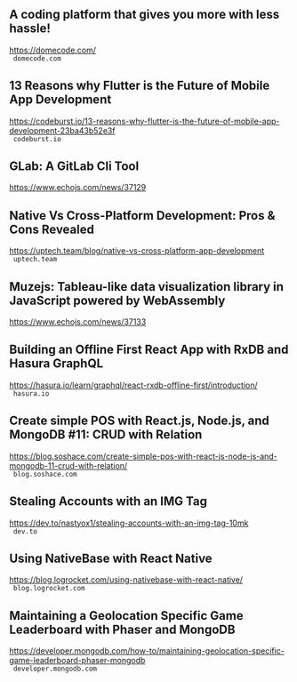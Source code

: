 ## A coding platform that gives you more with less hassle!  
https://domecode.com/  
 ` domecode.com`
  

## 13 Reasons why Flutter is the Future of Mobile App Development  
https://codeburst.io/13-reasons-why-flutter-is-the-future-of-mobile-app-development-23ba43b52e3f  
 ` codeburst.io`
  

## GLab: A GitLab Cli Tool  
https://www.echojs.com/news/37129  
 
  

## Native Vs Cross-Platform Development: Pros & Cons Revealed  
https://uptech.team/blog/native-vs-cross-platform-app-development  
 ` uptech.team`
  

## Muzejs: Tableau-like data visualization library in JavaScript powered by WebAssembly  
https://www.echojs.com/news/37133  
 
  

## Building an Offline First React App with RxDB and Hasura GraphQL  
https://hasura.io/learn/graphql/react-rxdb-offline-first/introduction/  
 ` hasura.io`
  

## Create simple POS with React.js, Node.js, and MongoDB #11: CRUD with Relation  
https://blog.soshace.com/create-simple-pos-with-react-js-node-js-and-mongodb-11-crud-with-relation/  
 ` blog.soshace.com`
  

## Stealing Accounts with an IMG Tag  
https://dev.to/nastyox1/stealing-accounts-with-an-img-tag-10mk  
 ` dev.to`
  

## Using NativeBase with React Native  
https://blog.logrocket.com/using-nativebase-with-react-native/  
 ` blog.logrocket.com`
  

## Maintaining a Geolocation Specific Game Leaderboard with Phaser and MongoDB  
https://developer.mongodb.com/how-to/maintaining-geolocation-specific-game-leaderboard-phaser-mongodb  
 ` developer.mongodb.com`
  

